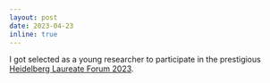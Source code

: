 ```yaml
---
layout: post
date: 2023-04-23
inline: true
---
```

I got selected as a young researcher to participate in the prestigious <a href="https://www.heidelberg-laureate-forum.org/about-us.html">Heidelberg Laureate Forum 2023</a>.